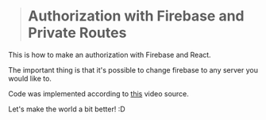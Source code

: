 > # Authorization with Firebase and Private Routes

This is how to make an authorization with Firebase and React.

The important thing is that it's possible to change firebase to any server you would like to.

Code was implemented according to [this](https://www.youtube.com/watch?v=PKwu15ldZ7k) video source.

Let's make the world a bit better! :D
